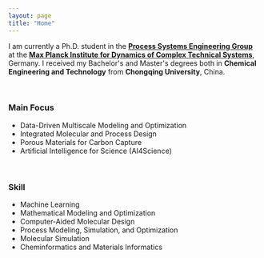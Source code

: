 ```yaml
---
layout: page
title: "Home"
---
```


I am currently a Ph.D. student in the **[Process Systems Engineering Group](https://www.mpi-magdeburg.mpg.de/pse)** at the **[Max Planck Institute for Dynamics of Complex Technical Systems](https://www.mpi-magdeburg.mpg.de/2316/en)**, Germany. I received my Bachelor's and Master's degrees both in **Chemical Engineering and Technology** from **Chongqing University**, China.

<br>

### Main Focus
- Data-Driven Multiscale Modeling and Optimization
- Integrated Molecular and Process Design
- Porous Materials for Carbon Capture
- Artificial Intelligence for Science (AI4Science)

<br>

### Skill
- Machine Learning
- Mathematical Modeling and Optimization
- Computer-Aided Molecular Design
- Process Modeling, Simulation, and Optimization
- Molecular Simulation
- Cheminformatics and Materials Informatics


